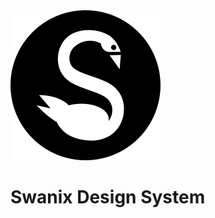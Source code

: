 <img src="../assets/images/logo.svg" data-origin="../assets/images/logo.svg" alt="Swanix">
<h1> Swanix Design System</h1>

<style>
.cover {
  background: #FFFFFF  url('assets/images/cover-bg.jpg') !important;
  background-size: cover !important;
  background-position: center !important;
  background-repeat: no-repeat !important;
}
</style>